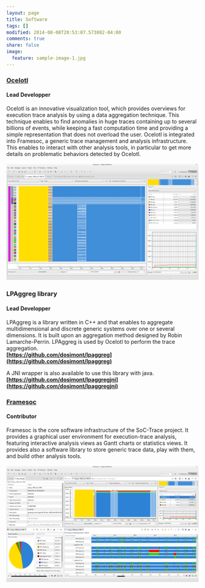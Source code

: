 ```yaml
---
layout: page
title: Software
tags: []
modified: 2014-08-08T20:53:07.573882-04:00
comments: true
share: false
image:
  feature: sample-image-1.jpg
---
```


### [Ocelotl](http://soctrace-inria.github.io/ocelotl/) 

#### Lead Developper

Ocelotl is an innovative visualization tool, which provides overviews for execution trace analysis by using a data aggregation technique. This technique enables to find anomalies in huge traces containing up to several billions of events, while keeping a fast computation time and providing a simple representation that does not overload the user.
Ocelotl is integrated into Framesoc, a generic trace management and analysis infrastructure. This enables to interact with other analysis tools, in particular to get more details on problematic behaviors detected by Ocelotl.

![Ocelotl](/images/ocelotl.png)  

### LPAggreg library

#### Lead Developper

LPAggreg is a library written in C++ and that enables to aggregate multidimensional and discrete generic systems over one or several dimensions.
It is built upon an aggregation method designed by Robin Lamarche-Perrin. LPAggreg is used by Ocelotl to perform the trace aggregation.  
**[https://github.com/dosimont/lpaggreg](https://github.com/dosimont/lpaggreg)**  
  
A JNI wrapper is also available to use this library with java.  
**[https://github.com/dosimont/lpaggregjni](https://github.com/dosimont/lpaggregjni)**

### [Framesoc](http://soctrace-inria.github.io/framesoc/)

#### Contributor

Framesoc is the core software infrastructure of the SoC-Trace project. It provides a graphical user environment for execution-trace analysis, featuring interactive analysis views as Gantt charts or statistics views. It provides also a software library to store generic trace data, play with them, and build other analysis tools.  

![Framesoc](/images/framesoc.png)

